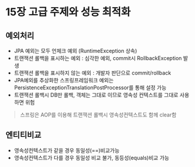 # 15장 고급 주제와 성능 최적화 #

예외처리
----
- JPA 예외는 모두 언체크 예외 (RuntimeException 상속)    
- 트랜잭션 롤백을 표시하는 예외 : 심각한 예외, commit시 RollbackException 발생    
- 트랜잭션 롤백을 표시하지 않는 예외 : 개발자 판단으로 commit/rollback    
- JPA예외를 추상화한 스프링프레임워크 예외는 PersistenceExceptionTranslationPostProcessor를 통해 설정 가능    
- 트랜잭션 롤백시 DB만 롤백, 객체는 그대로 이므로 영속성 컨텍스트를 그대로 사용하면 위험   
> 스프링은 AOP를 이용해 트랜잭션 롤백시 영속성컨텍스트도 함께 clear함   

엔티티비교
----
- 영속성컨텍스트가 같을 경우 동일성(==)비교가능
- 영속성컨텍스트가 다를 경우 동일성 비교 불가, 동등성(equals)비교 가능



